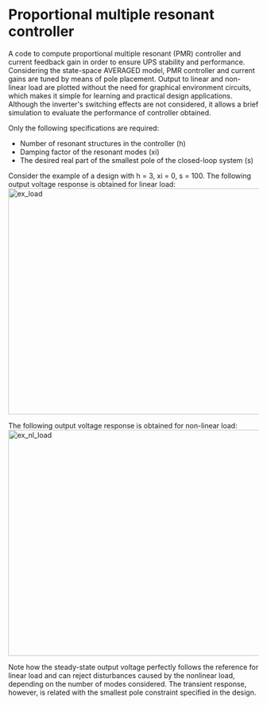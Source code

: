 # Proportional multiple resonant controller

A code to compute proportional multiple resonant (PMR) controller and current feedback gain in order to ensure UPS stability and performance. Considering the state-space AVERAGED model, PMR controller and current gains are tuned by means of pole placement. Output to linear and non-linear load are plotted without the need for graphical environment circuits, which makes it simple for learning and practical design applications. Although the inverter's switching effects are not considered, it allows a brief simulation to evaluate the performance of controller obtained.

Only the following specifications are required:
- Number of resonant structures in the controller (h)
- Damping factor of the resonant modes (xi)
- The desired real part of the smallest pole of the closed-loop system (s)

Consider the example of a design with h = 3, xi = 0, s = 100. The following output voltage response is obtained for linear load:
<img width="583" height="455" alt="ex_load" src="https://github.com/user-attachments/assets/0a0fd682-867b-4029-8eee-4bec5cfac51d" />

The following output voltage response is obtained for non-linear load:
<img width="583" height="455" alt="ex_nl_load" src="https://github.com/user-attachments/assets/5375d155-e15d-4447-8346-7371ad84f182" />

Note how the steady-state output voltage perfectly follows the reference for linear load and can reject disturbances caused by the nonlinear load, depending on the number of modes considered. The transient response, however, is related with the smallest pole constraint specified in the design.
